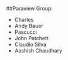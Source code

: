 ##Paraview Group:

* Charles
* Andy Bauer
* Pascucci
* John Patchett
* Claudio Silva
* Aashish Chaudhary
